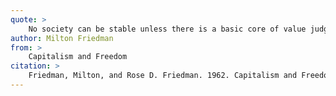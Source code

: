 ```yaml
---
quote: >
    No society can be stable unless there is a basic core of value judgments that are unthinkably accepted by the bulk of its members
author: Milton Friedman
from: >
    Capitalism and Freedom
citation: >
    Friedman, Milton, and Rose D. Friedman. 1962. Capitalism and Freedom. 40th Anniversary edition. Chicago: University of Chicago Press.
---
```

